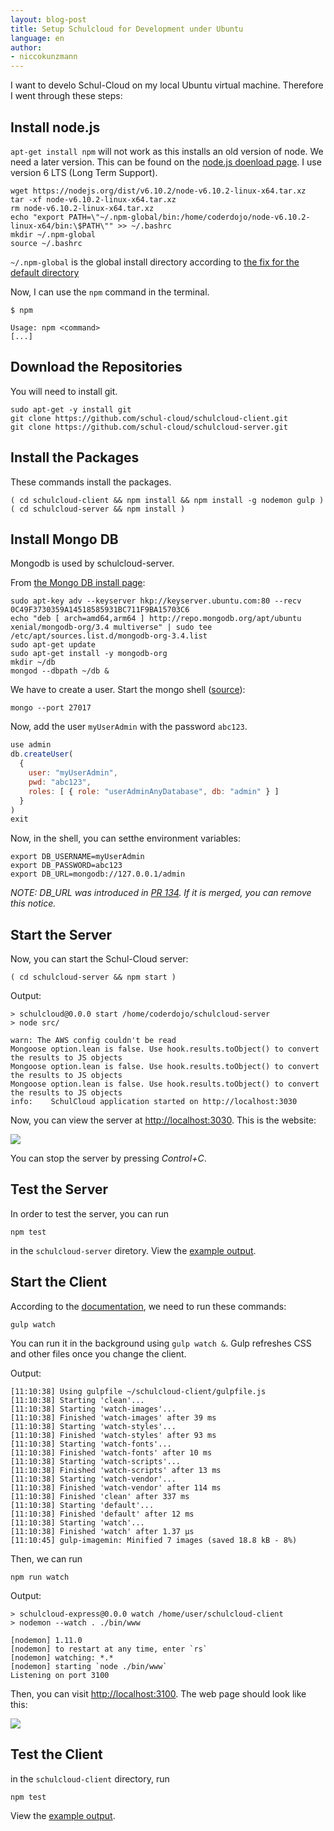 ```yaml
---
layout: blog-post
title: Setup Schulcloud for Development under Ubuntu
language: en
author:
- niccokunzmann
---
```


I want to develo Schul-Cloud on my local Ubuntu virtual machine.
Therefore I went through these steps:

## Install node.js

`apt-get install npm` will not work as this installs an old version of node.
We need a later version.
This can be found on the [node.js doenload page][node-download].
I use version 6 LTS (Long Term Support).

```shell
wget https://nodejs.org/dist/v6.10.2/node-v6.10.2-linux-x64.tar.xz
tar -xf node-v6.10.2-linux-x64.tar.xz
rm node-v6.10.2-linux-x64.tar.xz
echo "export PATH=\"~/.npm-global/bin:/home/coderdojo/node-v6.10.2-linux-x64/bin:\$PATH\"" >> ~/.bashrc
mkdir ~/.npm-global
source ~/.bashrc
```

`~/.npm-global` is the global install directory according to
[the fix for the default directory][fix-default]

Now, I can use the `npm` command in the terminal.

```shell
$ npm

Usage: npm <command>
[...]
```

## Download the Repositories

You will need to install git.

```shell
sudo apt-get -y install git
git clone https://github.com/schul-cloud/schulcloud-client.git
git clone https://github.com/schul-cloud/schulcloud-server.git
```

## Install the Packages

These commands install the packages.

```shell
( cd schulcloud-client && npm install && npm install -g nodemon gulp )
( cd schulcloud-server && npm install )
```

## Install Mongo DB

Mongodb is used by schulcloud-server.

From [the Mongo DB install page][mongo-install]:

```shell
sudo apt-key adv --keyserver hkp://keyserver.ubuntu.com:80 --recv 0C49F3730359A14518585931BC711F9BA15703C6
echo "deb [ arch=amd64,arm64 ] http://repo.mongodb.org/apt/ubuntu xenial/mongodb-org/3.4 multiverse" | sudo tee /etc/apt/sources.list.d/mongodb-org-3.4.list
sudo apt-get update
sudo apt-get install -y mongodb-org
mkdir ~/db
mongod --dbpath ~/db &
```

We have to create a user. Start the mongo shell
([source](http://stackoverflow.com/a/38921949/1320237)):

```shell
mongo --port 27017
```

Now, add the user `myUserAdmin` with the password `abc123`.

```js
use admin
db.createUser(
  {
    user: "myUserAdmin",
    pwd: "abc123",
    roles: [ { role: "userAdminAnyDatabase", db: "admin" } ]
  }
)
exit
```

Now, in the shell, you can setthe environment variables:

```
export DB_USERNAME=myUserAdmin
export DB_PASSWORD=abc123
export DB_URL=mongodb://127.0.0.1/admin
```

*NOTE: DB_URL was introduced in [PR 134](https://github.com/schul-cloud/schulcloud-server/pull/134). If it is merged, you can remove this notice.*

## Start the Server

Now, you can start the Schul-Cloud server:

```shell
( cd schulcloud-server && npm start )
```

Output:
```
> schulcloud@0.0.0 start /home/coderdojo/schulcloud-server
> node src/

warn: The AWS config couldn't be read
Mongoose option.lean is false. Use hook.results.toObject() to convert the results to JS objects
Mongoose option.lean is false. Use hook.results.toObject() to convert the results to JS objects
Mongoose option.lean is false. Use hook.results.toObject() to convert the results to JS objects
info:    SchulCloud application started on http://localhost:3030
```

Now, you can view the server at <http://localhost:3030>.
This is the website:

![](/assets/img/schulcloud-server-website.png)

You can stop the server by pressing *Control+C*.

## Test the Server

In order to test the server, you can run

```shell
npm test
```

in the `schulcloud-server` diretory.
View the [example output][npm-test-server-output].


## Start the Client

According to the [documentation][docu-client-snap], we need to run these commands:

```shell
gulp watch
```
You can run it in the background using `gulp watch &`.
Gulp refreshes CSS and other files once you change the client.

Output: 
```
[11:10:38] Using gulpfile ~/schulcloud-client/gulpfile.js
[11:10:38] Starting 'clean'...
[11:10:38] Starting 'watch-images'...
[11:10:38] Finished 'watch-images' after 39 ms
[11:10:38] Starting 'watch-styles'...
[11:10:38] Finished 'watch-styles' after 93 ms
[11:10:38] Starting 'watch-fonts'...
[11:10:38] Finished 'watch-fonts' after 10 ms
[11:10:38] Starting 'watch-scripts'...
[11:10:38] Finished 'watch-scripts' after 13 ms
[11:10:38] Starting 'watch-vendor'...
[11:10:38] Finished 'watch-vendor' after 114 ms
[11:10:38] Finished 'clean' after 337 ms
[11:10:38] Starting 'default'...
[11:10:38] Finished 'default' after 12 ms
[11:10:38] Starting 'watch'...
[11:10:38] Finished 'watch' after 1.37 μs
[11:10:45] gulp-imagemin: Minified 7 images (saved 18.8 kB - 8%)
```

Then, we can run 

```shell
npm run watch
```
Output: 

```
> schulcloud-express@0.0.0 watch /home/user/schulcloud-client
> nodemon --watch . ./bin/www

[nodemon] 1.11.0
[nodemon] to restart at any time, enter `rs`
[nodemon] watching: *.*
[nodemon] starting `node ./bin/www`
Listening on port 3100
```

Then, you can visit <http://localhost:3100>.
The web page should look like this:

![](/assets/img/schulcloud-client-website.png)

## Test the Client

in the `schulcloud-client` directory, run

```shell
npm test
```
View the [example output][npm-test-client-output].









[docu-client-snap]: https://github.com/schul-cloud/schulcloud-client/tree/543cbb6b6915eb0d7840d2351a0a2f08f15e073b#run
[fix-default]: https://docs.npmjs.com/getting-started/fixing-npm-permissions#option-2-change-npms-default-directory-to-another-directory
[mongo-install]: https://docs.mongodb.com/manual/tutorial/install-mongodb-on-ubuntu/
[node-download]: https://nodejs.org/en/download/
[npm-test-server-output]: /assets/output/schulcloud-server-npm-test-output.txt
[npm-test-client-output]: /assets/output/schulcloud-client-npm-test-output.txt
